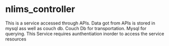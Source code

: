 # nlims_controller
This is a service accessed through APIs. Data got from APIs is stored in mysql ass well as couch db. Couch Db for transportation. Mysql for querying.  This Service requires aunthentiation inorder to access the service resources
